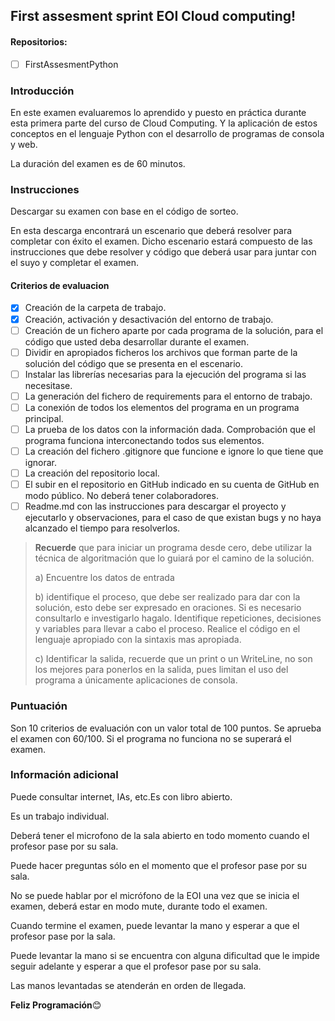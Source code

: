 ## First assesment sprint EOI Cloud computing!

#### Repositorios:

- [ ] FirstAssesmentPython

### Introducción

En este examen evaluaremos lo aprendido y puesto en práctica durante esta primera parte del curso de Cloud Computing. Y la aplicación de estos conceptos en el lenguaje Python con el desarrollo de programas de consola y web. 

La duración del examen es de 60 minutos.

### Instrucciones

Descargar su examen con base en el código de sorteo. 

En esta descarga encontrará un escenario que deberá resolver para completar con éxito el examen. Dicho escenario estará compuesto de las instrucciones que debe resolver y código que deberá usar para juntar con el suyo y completar el examen.

#### Criterios de evaluacion

- [x] Creación de la carpeta de trabajo.
- [x] Creación, activación y desactivación del entorno de trabajo.
- [ ] Creación de un fichero aparte por cada programa de la solución, para el código que usted deba desarrollar durante el examen.
- [ ] Dividir en apropiados ficheros los archivos que forman parte de la solución del código que se presenta en el escenario.
- [ ] Instalar las librerías necesarias para la ejecución del programa si las necesitase. 
- [ ] La generación del fichero de requirements para el entorno de trabajo.
- [ ] La conexión de todos los elementos del programa en un programa principal.
- [ ] La prueba de los datos con la información dada. Comprobación que el programa funciona interconectando todos sus elementos.
- [ ] La creación del fichero .gitignore que funcione e ignore lo que tiene que ignorar.
- [ ] La creación del repositorio local.
- [ ] El subir en el repositorio en GitHub indicado en su cuenta de GitHub en modo público. No deberá tener colaboradores.
- [ ] Readme.md con las instrucciones para descargar el proyecto y ejecutarlo y observaciones, para el caso de que existan bugs y no haya alcanzado el tiempo para resolverlos.

> **Recuerde** que para iniciar un programa desde cero, debe utilizar la técnica de algoritmación que lo guiará por el camino de la solución.
>
> a) Encuentre los datos de entrada
>
> b) identifique el proceso, que debe ser realizado para dar con la solución, esto debe ser expresado en oraciones. Si es necesario consultarlo e investigarlo hagalo. Identifique repeticiones, decisiones y variables para llevar a cabo el proceso. Realice el código en el lenguaje apropiado con la sintaxis mas apropiada.
>
> c) Identificar la salida, recuerde que un print o un WriteLine, no son los mejores para ponerlos en la salida, pues limitan el uso del programa a únicamente aplicaciones de consola.

### Puntuación 

Son 10 criterios de evaluación con un valor total de 100 puntos. Se aprueba el examen con 60/100. Si el programa no funciona no se superará el examen.

### Información adicional

Puede consultar internet, IAs, etc.Es con libro abierto.

Es un trabajo individual.

Deberá tener el microfono de la sala abierto en todo momento cuando el profesor pase por su sala.

Puede hacer preguntas sólo en el momento que el profesor pase por su sala.

No se puede hablar por el micrófono de la EOI una vez que se inicia el examen, deberá estar en modo mute, durante todo el examen.

Cuando termine el examen, puede levantar la mano y esperar a que el profesor pase por la sala.

Puede levantar la mano si se encuentra con alguna dificultad que le impide seguir adelante y esperar a que el profesor pase por su sala.

Las manos levantadas se atenderán en orden de llegada.

**Feliz Programación**😊
